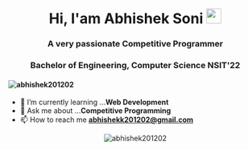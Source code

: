 <h1 align="center">Hi, I'am Abhishek Soni <img src="https://raw.githubusercontent.com/iampavangandhi/iampavangandhi/master/gifs/Hi.gif" width="30px"></h1>

<h3 align="center">A very passionate Competitive Programmer</h3>
<h3 align="center">Bachelor of Engineering, Computer Science NSIT'22</h3>
<h4 align="left"> <img src="https://komarev.com/ghpvc/?username=abhishek201202&label=Views&color=blue&style=plastic" alt="abhishek201202" /> </h4>

- 🌱 I’m currently learning ...**Web Development**
- 💬 Ask me about ...**Competitive Programming**
- 📫 How to reach me **<a href="mailto:abhishekk201202@gmail.com">abhishekk201202@gmail.com</a>**

<p align="center"> <img src=https://github-readme-stats.vercel.app/api?username=abhishek201202&show_icons=true alt=abhishek201202 /> </p>




<!--
**abhishek201202/abhishek201202** is a ✨ _special_ ✨ repository because its `README.md` (this file) appears on your GitHub profile.

Here are some ideas to get you started:

- 🔭 I’m currently working on ...
- 👯 I’m looking to collaborate on ...
- 🤔 I’m looking for help with ...
- 😄 Pronouns: ...
- ⚡ Fun fact: ...
-->
